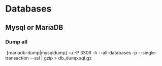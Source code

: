 # Databases

## Mysql or MariaDB

### Dump all
`[mariadb-dump|mysqldump] -u <USER> -P 3306 -h <HOSTNAME> --all-databases -p --single-transaction --ssl | gzip > db_dump.sql.gz
